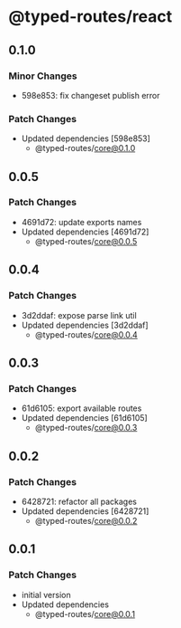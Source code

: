 # @typed-routes/react

## 0.1.0

### Minor Changes

- 598e853: fix changeset publish error

### Patch Changes

- Updated dependencies [598e853]
  - @typed-routes/core@0.1.0

## 0.0.5

### Patch Changes

- 4691d72: update exports names
- Updated dependencies [4691d72]
  - @typed-routes/core@0.0.5

## 0.0.4

### Patch Changes

- 3d2ddaf: expose parse link util
- Updated dependencies [3d2ddaf]
  - @typed-routes/core@0.0.4

## 0.0.3

### Patch Changes

- 61d6105: export available routes
- Updated dependencies [61d6105]
  - @typed-routes/core@0.0.3

## 0.0.2

### Patch Changes

- 6428721: refactor all packages
- Updated dependencies [6428721]
  - @typed-routes/core@0.0.2

## 0.0.1

### Patch Changes

- initial version
- Updated dependencies
  - @typed-routes/core@0.0.1
